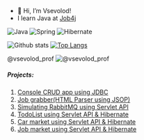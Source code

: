 - 👋 Hi, I’m Vsevolod!
- I learn Java at [Job4j](https://job4j.ru/) 

![Java](https://img.shields.io/badge/Java-%3E%3D8-green)
![Spring](https://camo.githubusercontent.com/71ee04cc51defd03d0bda46ef2d49c562b7d1fb45b266eba4cf0f226d4fc0d0d/68747470733a2f2f696d672e736869656c64732e696f2f7374617469632f76313f7374796c653d666f722d7468652d6261646765266d6573736167653d537072696e6726636f6c6f723d364442333346266c6f676f3d537072696e67266c6f676f436f6c6f723d464646464646266c6162656c3d)
![Hibernate](https://camo.githubusercontent.com/d6c722bf44bd7b4d523177ece25a31bfebe752bca023932c255c9a4ece76b451/68747470733a2f2f696d672e736869656c64732e696f2f7374617469632f76313f7374796c653d666f722d7468652d6261646765266d6573736167653d48696265726e61746526636f6c6f723d353936363643266c6f676f3d48696265726e617465266c6f676f436f6c6f723d464646464646266c6162656c3d)

![Github stats](https://github-readme-stats.vercel.app/api?username=SevaStopAll&hide=stars,prs,issues,contribs)  [![Top Langs](https://github-readme-stats.vercel.app/api/top-langs/?username=SevaStopAll&layout=compact)](https://github.com/ShamRail/github-readme-stats)

@vsevolod_prof
![@vsevolod_prof](https://camo.githubusercontent.com/6f137f6e48f123181ee64838b8aa29e5e3cf4e69a8999e7056f4df2e3331c4b9/68747470733a2f2f696d672e736869656c64732e696f2f7374617469632f76313f7374796c653d666f722d7468652d6261646765266d6573736167653d54656c656772616d26636f6c6f723d323641354534266c6f676f3d54656c656772616d266c6f676f436f6c6f723d464646464646266c6162656c3d)  

##### Projects:
1. [Console CRUD app using JDBC](https://github.com/SevaStopAll/job4j_tracker)
2. [Job grabber(HTML Parser using JSOP)](https://github.com/SevaStopAll/job4j_grabber)
3. [Simulating RabbitMQ using Servlet API](https://github.com/SevaStopAll/job4j_pool)
4. [TodoList using Servlet API & Hibernate](https://github.com/SevaStopAll/job4j_todo)
5. [Car market using Servlet API & Hibernate](https://github.com/SevaStopAll/job4j_cars)
6. [Job market using Servlet API & Hibernate](https://github.com/SevaStopAll/job4j_dreamjob)
